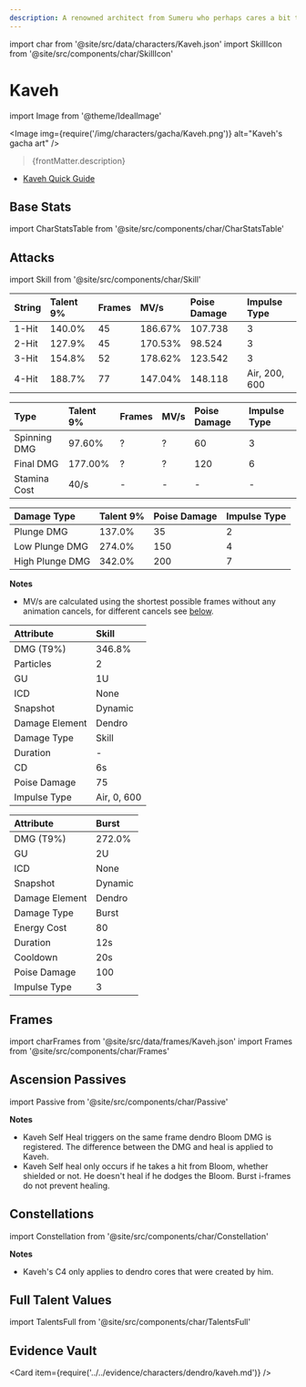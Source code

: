 ```yaml
---
description: A renowned architect from Sumeru who perhaps cares a bit too much about too many things. He is an aesthete troubled by reality.
---
```


import char from '@site/src/data/characters/Kaveh.json'
import SkillIcon from '@site/src/components/char/SkillIcon'

# Kaveh

import Image from '@theme/IdealImage'

<Image img={require('/img/characters/gacha/Kaveh.png')} alt="Kaveh's gacha art" />
<blockquote>{frontMatter.description}</blockquote>

<!--
## Resources

* [Kaveh Mains Discord]()
* [Full Kaveh Written Guide]()
* [# Minute Video Guide to Kaveh]()
-->
* [Kaveh Quick Guide](https://keqingmains.com/q/kaveh-quickguide/)

## Base Stats

import CharStatsTable from '@site/src/components/char/CharStatsTable'

<CharStatsTable char={char} />

## Attacks

import Skill from '@site/src/components/char/Skill'

<Tabs queryString="ability">
<TabItem value='na' label='Normal Attacks'>
<SkillIcon char={char} skill='na' />
<div class='talent-columns'>
<Skill char={char} skill='na' sectionFilter='Normal Attack' />


| String | Talent 9% | Frames | MV/s    | Poise Damage | Impulse Type  |
| :----- | :-------- | :----- | :------ | :----------- | :------------ |
| 1-Hit  |   140.0%  |   45   | 186.67% |   107.738    |      3        |
| 2-Hit  |   127.9%  |   45   | 170.53% |   98.524     |      3        |
| 3-Hit  |   154.8%  |   52   | 178.62% |   123.542    |      3        |
| 4-Hit  |   188.7%  |   77   | 147.04% |   148.118    | Air, 200, 600 |


</div>
<div class='talent-columns'>
<Skill char={char} skill='na' sectionFilter='Charged Attack' />

| Type         | Talent 9% | Frames | MV/s      | Poise Damage | Impulse Type |
| :----------- | :-------- | :----- | :-------- | :----------- | :----------- |
| Spinning DMG | 97.60%    | ?      | ?         | 60           | 3            |
| Final DMG    | 177.00%   | ?      | ?         | 120          | 6            |
| Stamina Cost | 40/s      | -      | -         | -            | -            |

</div>
<div class='talent-columns'>
<Skill char={char} skill='na' sectionFilter='Plunging Attack' />


| Damage Type     | Talent 9% | Poise Damage | Impulse Type |
| :-------------- | :-------- | :----------- | :----------- |
| Plunge DMG      |  137.0%   |      35      |      2       |
| Low Plunge DMG  |  274.0%   |      150     |      4       |
| High Plunge DMG |  342.0%   |      200     |      7       |


</div>

**Notes**

* MV/s are calculated using the shortest possible frames without any animation cancels, for different cancels see [below](#frames).

</TabItem>

<TabItem value='e' label='Skill'>
<SkillIcon char={char} skill='e' />
<div class='talent-columns'>
<Skill char={char} skill='e' />


| Attribute      | Skill       | 
| :------------- | :---------- |  
| DMG \(T9%\)    |  346.8%     |           
| Particles      |   2         |           
| GU             |   1U        |           
| ICD            |  None       |           
| Snapshot       |  Dynamic    |           
| Damage Element |  Dendro     |           
| Damage Type    |  Skill      |           
| Duration       |   -         |           
| CD             |   6s        |           
| Poise Damage   |   75        |           
| Impulse Type   | Air, 0, 600 |           


</div>

</TabItem>

<TabItem value='q' label='Burst'>
<SkillIcon char={char} skill='q' />
<div class='talent-columns'>
<Skill char={char} skill='q'/>


| Attribute         | Burst     |  
| :---------------- | :-------- | 
| DMG \(T9%\)       |  272.0%   |           
| GU                |  2U       |           
| ICD               |  None     |           
| Snapshot          |  Dynamic  |           
| Damage Element    |  Dendro   |           
| Damage Type       |  Burst    |           
| Energy Cost       |  80       |           
| Duration          |  12s      |           
| Cooldown          |  20s      |           
| Poise Damage      |  100      |           
| Impulse Type      |  3        |           


</div>


</TabItem>
</Tabs>


## Frames

import charFrames from '@site/src/data/frames/Kaveh.json'
import Frames from '@site/src/components/char/Frames'

<Frames data={charFrames} />


## Ascension Passives

import Passive from '@site/src/components/char/Passive'

<Tabs queryString="passive">
<TabItem value='passive' label='Passive'>
<Passive char={char} passive={2} />
</TabItem>

<TabItem value='a1' label='Ascension 1'>
<Passive char={char} passive={0} />

**Notes**

* Kaveh Self Heal triggers on the same frame dendro Bloom DMG is registered. The difference between the DMG and heal is applied to Kaveh.
* Kaveh Self heal only occurs if he takes a hit from Bloom, whether shielded or not. He doesn't heal if he dodges the Bloom. Burst i-frames do not prevent healing.

</TabItem>

<TabItem value="a4" label="Ascension 4">
<Passive char={char} passive={1} />
</TabItem>
</Tabs>

## Constellations

import Constellation from '@site/src/components/char/Constellation'

<Tabs queryString="constellation">
<TabItem value='c1' label='C1'>
<Constellation char={char} constellation={1} />
</TabItem>

<TabItem value='c2' label='C2'>
<Constellation char={char} constellation={2} />
</TabItem>

<TabItem value='c3' label='C3'>
<Constellation char={char} constellation={3} />
</TabItem>

<TabItem value='c4' label='C4'>
<Constellation char={char} constellation={4} />

**Notes**

* Kaveh's C4 only applies to dendro cores that were created by him.

</TabItem>

<TabItem value='c5' label='C5'>
<Constellation char={char} constellation={5} />
</TabItem>

<TabItem value='c6' label='C6'>
<Constellation char={char} constellation={6} />
</TabItem>
</Tabs>

## Full Talent Values

import TalentsFull from '@site/src/components/char/TalentsFull'

<TalentsFull char={char}/>

## Evidence Vault

<Card item={require('../../evidence/characters/dendro/kaveh.md')} />
